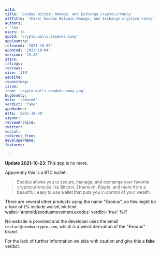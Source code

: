 ```yaml
---
wsId: 
title: 'Exodus Bitcoin Manage, and Exchange cryptocurrency'
altTitle: '(Fake) Exodus Bitcoin Manage, and Exchange cryptocurrency'
authors:
- 'leo'
users: 10
appId: 'crypto.walls.exoduks.comy'
appCountry: 
released: '2021-10-03'
updated: '2021-10-04'
version: '19.28'
stars: 
ratings: 
reviews: 
size: '11M'
website: 
repository: 
issue: 
icon: 'crypto.walls.exoduks.comy.png'
bugbounty: 
meta: 'removed'
verdict: 'fake'
appHashes: 
date: '2021-10-30'
signer: 
reviewArchive: 
twitter: 
social: 
redirect_from: 
developerName: 
features: 

---
```


**Update 2021-10-23**: This app is no more.

Apparently this is a BTC wallet:

> Exodus allows you to secure, manage, and exchange your favorite
  cryptocurrencies like Bitcoin, Ethereum, Ripple, and more from a beautiful,
  easy to use wallet that puts you in control of your wealth.

There are several other products using the name "Exodus", so this might be a
fake of
{% include walletLink.html wallet='android/exodusmovement.exodus' verdict='true' %}?

No website is provided and the developer uses the email
`contact@exuduxcrypto.com`, which is a weird derivation of the "Exodus" brand.

For the lack of further information we side with caution and give this a
**fake** verdict.
